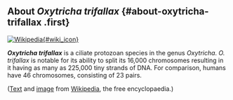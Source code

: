 About *Oxytricha trifallax* {#about-oxytricha-trifallax .first}
---------------------------

[![Wikipedia](/img/wikipedia_logo_v2_en.png){#wiki_icon}](http://en.wikipedia.org/wiki/Oxytricha_trifallax)

***Oxytricha trifallax*** is a ciliate protozoan species in the genus
*Oxytricha*. *O. trifallax* is notable for its ability to split its
16,000 chromosomes resulting in it having as many as 225,000 tiny
strands of DNA. For comparison, humans have 46 chromosomes, consisting
of 23 pairs.

([Text](http://en.wikipedia.org/wiki/Oxytricha_trifallax) and
[image](https://commons.wikimedia.org/wiki/File:Oxytricha_trifallax.jpg)
from [Wikipedia](http://en.wikipedia.org/), the free encyclopaedia.)
